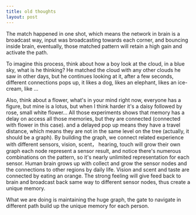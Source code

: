 ```yaml
---
title: old thoughts
layout: post
---
```

The match happened in one shot, which means the network in brain is a broadcast way, input was broadcasting towards each corner, and bouncing inside brain, eventually, those matched pattern will retain a high gain and activate the path.

To imagine this process, think about how a boy look at the cloud, in a blue sky, what is he thinking? He matched the cloud with any other clouds he saw in other days, but he continues looking at it, after a few seconds, different connections pops up, it likes a dog, likes an elephant, likes an ice-cream, like ...

Also, think about a flower, what's in your mind right now, everyone has a figure, but mine is a lotus, but when I think harder it's a daisy followed by rose, small white flower... All those experiments shows that memory has a delay on access all those memories, but they are connected (connected with flower in this case). and a delayed pop up means they have a travel distance, which means they are not in the same level on the tree (actually, it should be a graph). By building the graph, we connect related experience with different sensors, vision, scent， hearing, touch will grow their own graph each node represent a sensor result, and notice there's numerous combinations on the pattern, so it's nearly unlimited representation for each sensor. Human brain grows up with collect and grow the sensor nodes and the connections to other regions by daily life. Vision and scent and taste are connected by eating an orange. The strong feeling will give feed back to brain and broadcast back same way to different sensor nodes, thus create a unique memory.

What we are doing is maintaining the huge graph, the gate to navigate in different path build up the unique memory for each person. 
